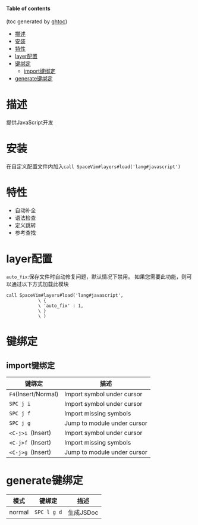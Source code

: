 #### Table of contents
(toc generated by [ghtoc](https://github.com/sk1418/ghtoc))
- [描述](#描述)
- [安装](#安装)
- [特性](#特性)
- [layer配置](#layer配置)
- [键绑定](#键绑定)
    - [import键绑定](#import键绑定)
- [generate键绑定](#generate键绑定)


# 描述
提供JavaScript开发

# 安装
在自定义配置文件内加入`call SpaceVim#layers#load('lang#javascript')`

# 特性

 - 自动补全
 - 语法检查
 - 定义跳转
 - 参考查找

# layer配置
`auto_fix`:保存文件时自动修复问题，默认情况下禁用。
如果您需要此功能，则可以通过以下方式加载此模块

```vim
call SpaceVim#layers#load('lang#javascript',
            \ {
            \ 'auto_fix' : 1,
            \ }
            \ )

```

# 键绑定
## import键绑定

|键绑定|描述|
|-|-|
|`F4`(Insert/Normal)|Import symbol under cursor|
|`SPC j i`	|Import symbol under cursor|
|`SPC j f	`|Import missing symbols|
|`SPC j g	`|Jump to module under cursor|
|`<C-j>i `(Insert)	|Import symbol under cursor|
|`<C-j>f `(Insert)	|Import missing symbols|
|`<C-j>g `(Insert)	|Jump to module under cursor|

# generate键绑定

|模式|键绑定|描述|
|-|-|-|
|normal|`SPC l g d`|生成JSDoc|




